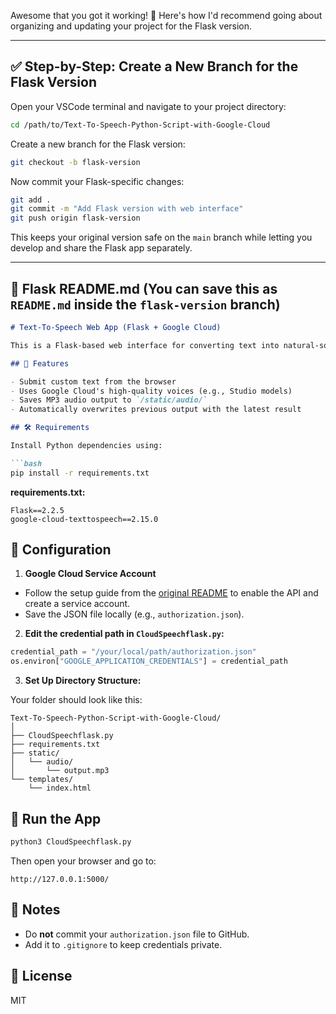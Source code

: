 Awesome that you got it working! 🥳 Here's how I'd recommend going about organizing and updating your project for the Flask version.

---

## ✅ Step-by-Step: Create a New Branch for the Flask Version

Open your VSCode terminal and navigate to your project directory:

```bash
cd /path/to/Text-To-Speech-Python-Script-with-Google-Cloud
```

Create a new branch for the Flask version:

```bash
git checkout -b flask-version
```

Now commit your Flask-specific changes:

```bash
git add .
git commit -m "Add Flask version with web interface"
git push origin flask-version
```

This keeps your original version safe on the `main` branch while letting you develop and share the Flask app separately.

---

## 📄 Flask README.md (You can save this as `README.md` inside the `flask-version` branch)

```markdown
# Text-To-Speech Web App (Flask + Google Cloud)

This is a Flask-based web interface for converting text into natural-sounding speech using Google Cloud's Text-to-Speech API.

## 🌟 Features

- Submit custom text from the browser
- Uses Google Cloud's high-quality voices (e.g., Studio models)
- Saves MP3 audio output to `/static/audio/`
- Automatically overwrites previous output with the latest result

## 🛠️ Requirements

Install Python dependencies using:

```bash
pip install -r requirements.txt
```

**requirements.txt:**

```
Flask==2.2.5
google-cloud-texttospeech==2.15.0
```

## 🔧 Configuration

1. **Google Cloud Service Account**

- Follow the setup guide from the [original README](../main/README.md) to enable the API and create a service account.
- Save the JSON file locally (e.g., `authorization.json`).

2. **Edit the credential path in `CloudSpeechflask.py`:**

```python
credential_path = "/your/local/path/authorization.json"
os.environ["GOOGLE_APPLICATION_CREDENTIALS"] = credential_path
```

3. **Set Up Directory Structure:**

Your folder should look like this:

```
Text-To-Speech-Python-Script-with-Google-Cloud/
│
├── CloudSpeechflask.py
├── requirements.txt
├── static/
│   └── audio/
│       └── output.mp3
└── templates/
    └── index.html
```

## 🚀 Run the App

```bash
python3 CloudSpeechflask.py
```

Then open your browser and go to:

```
http://127.0.0.1:5000/
```

## 📝 Notes

- Do **not** commit your `authorization.json` file to GitHub.
- Add it to `.gitignore` to keep credentials private.

## 📜 License

MIT